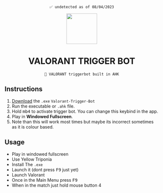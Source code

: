 

<div align=center>

  ```
  ✅ undetected as of 08/04/2023
  ```
  
  <img src="https://static.vecteezy.com/system/resources/previews/019/763/186/original/valorant-logo-transparent-free-png.png" width=100>
  
  # VALORANT TRIGGER BOT
  ```
  🎯 VALORANT triggerbot built in AHK
  ```
  
</div>

## Instructions
1. [Download](https://github.com/unofficialdxnny/Valorant-Trigger-Bot/releases/tag/1.0.0) the `.exe` `Valorant-Trigger-Bot`
2. Run the executable or `.ahk` file.
3. Hold <kbd>mb4</kbd> to activate trigger bot. You can change this keybind in the app.
4. Play in **Windowed Fullscreen**.
5. Note than this will work most times but maybe its incorrect sometimes as it is colour based.


## Usage

- Play in windowed fullscreen
- Use Yellow Triponia
- Install The `.exe`
- Launch it (dont press <kbd>F9</kbd> just yet)
- Launch Valorant
- Once in the Main Menu press <kbd>F9</kbd>
- When in the match just hold mouse button 4

